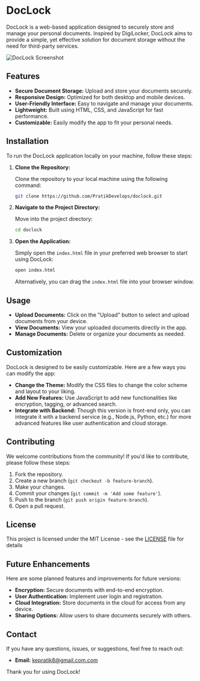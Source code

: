 
# DocLock

DocLock is a web-based application designed to securely store and manage your personal documents. Inspired by DigiLocker, DocLock aims to provide a simple, yet effective solution for document storage without the need for third-party services.

![DocLock Screenshot](path/to/screenshot.png) <!-- Add a screenshot of your app here -->

## Features

- **Secure Document Storage:** Upload and store your documents securely.
- **Responsive Design:** Optimized for both desktop and mobile devices.
- **User-Friendly Interface:** Easy to navigate and manage your documents.
- **Lightweight:** Built using HTML, CSS, and JavaScript for fast performance.
- **Customizable:** Easily modify the app to fit your personal needs.

## Installation

To run the DocLock application locally on your machine, follow these steps:

1. **Clone the Repository:**

   Clone the repository to your local machine using the following command:

   ```bash
   git clone https://github.com/PratikDevelops/doclock.git
   ```

2. **Navigate to the Project Directory:**

   Move into the project directory:

   ```bash
   cd doclock
   ```

3. **Open the Application:**

   Simply open the `index.html` file in your preferred web browser to start using DocLock:

   ```bash
   open index.html
   ```

   Alternatively, you can drag the `index.html` file into your browser window.

## Usage

- **Upload Documents:** Click on the "Upload" button to select and upload documents from your device.
- **View Documents:** View your uploaded documents directly in the app.
- **Manage Documents:** Delete or organize your documents as needed.

## Customization

DocLock is designed to be easily customizable. Here are a few ways you can modify the app:

- **Change the Theme:** Modify the CSS files to change the color scheme and layout to your liking.
- **Add New Features:** Use JavaScript to add new functionalities like encryption, tagging, or advanced search.
- **Integrate with Backend:** Though this version is front-end only, you can integrate it with a backend service (e.g., Node.js, Python, etc.) for more advanced features like user authentication and cloud storage.

## Contributing

We welcome contributions from the community! If you'd like to contribute, please follow these steps:

1. Fork the repository.
2. Create a new branch (`git checkout -b feature-branch`).
3. Make your changes.
4. Commit your changes (`git commit -m 'Add some feature'`).
5. Push to the branch (`git push origin feature-branch`).
6. Open a pull request.

## License

This project is licensed under the MIT License - see the [LICENSE](LICENSE) file for details


## Future Enhancements

Here are some planned features and improvements for future versions:

- **Encryption:** Secure documents with end-to-end encryption.
- **User Authentication:** Implement user login and registration.
- **Cloud Integration:** Store documents in the cloud for access from any device.
- **Sharing Options:** Allow users to share documents securely with others.

## Contact

If you have any questions, issues, or suggestions, feel free to reach out:

- **Email:** kepratik8@gmail.com.com

Thank you for using DocLock!
